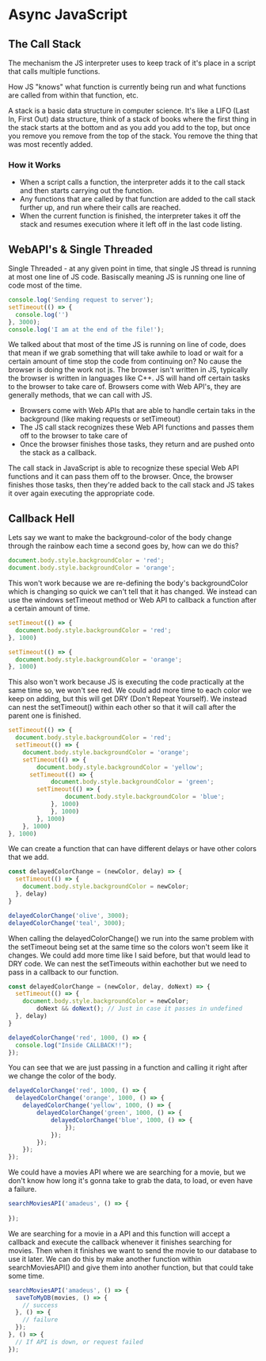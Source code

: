 # Async JavaScript

## The Call Stack

The mechanism the JS interpreter uses to keep track of it's place in a script that calls multiple functions.

How JS "knows" what function is currently being run and what functions are called from within that function, etc.

A stack is a basic data structure in computer science. It's like a LIFO (Last In, First Out) data structure, think of a stack of books where the first thing in the stack starts at the bottom and as you add you add to the top, but once you remove you remove from the top of the stack. You remove the thing that was most recently added. 

### How it Works

- When a script calls a function, the interpreter adds it to the call stack and then starts carrying out the function.
- Any functions that are called by that function are added to the call stack further up, and run where their calls are reached.
- When the current function is finished, the interpreter takes it off the stack and resumes execution where it left off in the last code listing. 

## WebAPI's & Single Threaded

Single Threaded - at any given point in time, that single JS thread is running at most one line of JS code. Basiscally meaning JS is running one line of code most of the time. 

```js
console.log('Sending request to server');
setTimeout(() => {
  console.log('')
}, 3000);
console.log('I am at the end of the file!');
```

We talked about that most of the time JS is running on line of code, does that mean if we grab something that will take awhile to load or wait for a certain amount of time stop the code from continuing on? No cause the browser is doing the work not js. The browser isn't written in JS, typically the browser is written in languages like C++. JS will hand off certain tasks to the browser to take care of. Browsers come with Web API's, they are generally methods, that we can call with JS.

- Browsers come with Web APIs that are able to handle certain taks in the background (like making requests or setTimeout)
- The JS call stack recognizes these Web API functions and passes them off to the browser to take care of
- Once the browser finishes those tasks, they return and are pushed onto the stack as a callback.

The call stack in JavaScript is able to recognize these special Web API functions and it can pass them off to the browser. Once, the browser finishes those tasks, then  they're added back to the call stack and JS takes it over again executing the appropriate code. 



## Callback Hell

 Lets say we want to make the background-color of the body change through the rainbow each time a second goes by, how can we do this?

```js
document.body.style.backgroundColor = 'red';
document.body.style.backgroundColor = 'orange';
```

This won't work because we are re-defining the body's backgroundColor which is changing so quick we can't tell that it has changed. We instead can use the windows setTimeout method or Web API to callback a function after a certain amount of time.

```js
setTimeout(() => {
  document.body.style.backgroundColor = 'red';
}, 1000)

setTimeout(() => {
  document.body.style.backgroundColor = 'orange';
}, 1000)
```

This also won't work because JS is executing the code practically at the same time so, we won't see red. We could add more time to each color we keep on adding, but this will get DRY (Don't Repeat Yourself). We instead can nest the setTimeout() within each other so that it will call after the parent one is finished. 

```js
setTimeout(() => {
  document.body.style.backgroundColor = 'red';
  setTimeout(() => {
  	document.body.style.backgroundColor = 'orange';
    setTimeout(() => {
  		document.body.style.backgroundColor = 'yellow';
      setTimeout(() => {
  			document.body.style.backgroundColor = 'green';
        setTimeout(() => {
  				document.body.style.backgroundColor = 'blue';
			}, 1000)
			}, 1000)
		}, 1000)
	}, 1000)
}, 1000)
```

We can create a function that can have different delays or have other colors that we add.

```js
const delayedColorChange = (newColor, delay) => {
  setTimeout(() => {
    document.body.style.backgroundColor = newColor;
  }, delay)
}

delayedColorChange('olive', 3000);
delayedColorChange('teal', 3000);
```

When calling the delayedColorChange() we run into the same problem with the setTimeout being set at the same time so the colors won't seem like it changes. We could add more time like I said before, but that would lead to DRY code. We can nest the setTimeouts within eachother but we need to pass in a callback to our function. 

```js
const delayedColorChange = (newColor, delay, doNext) => {
  setTimeout(() => {
    document.body.style.backgroundColor = newColor;
    	doNext && doNext(); // Just in case it passes in undefined
  }, delay)
}

delayedColorChange('red', 1000, () => {
  console.log("Inside CALLBACK!!");
});
```

 You can see that we are just passing in a function and calling it right after we change the color of the body.

```js
delayedColorChange('red', 1000, () => {
  delayedColorChange('orange', 1000, () => {
  	delayedColorChange('yellow', 1000, () => {
  		delayedColorChange('green', 1000, () => {
  			delayedColorChange('blue', 1000, () => {
				});
			});
		});
	});
});
```



We could have a movies API where we are searching for a movie, but we don't know how long it's gonna take to grab the data, to load, or even have a failure.

```js
searchMoviesAPI('amadeus', () => {
  
});
```

We are searching for a movie in a API and this function will accept a callback and execute the callback whenever it finishes searching for movies. Then when it finishes we want to send the movie to our database to use it later. We can do this by make another function within searchMoviesAPI() and give them into another function, but that could take some time. 

```js
searchMoviesAPI('amadeus', () => {
  saveToMyDB(movies, () => {
    // success
  }, () => {
    // failure 
  });
}, () => {
  // If API is down, or request failed 
});
```

